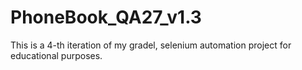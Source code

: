 # PhoneBook_QA27_v1.3
This is a 4-th iteration of my gradel, selenium automation project for educational purposes. 
